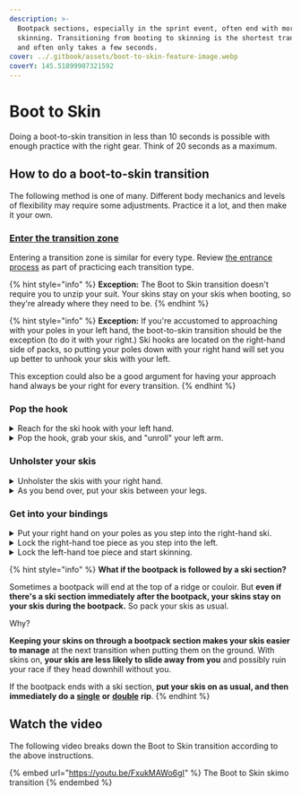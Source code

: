 ```yaml
---
description: >-
  Bootpack sections, especially in the sprint event, often end with more
  skinning. Transitioning from booting to skinning is the shortest transition
  and often only takes a few seconds.
cover: ../.gitbook/assets/boot-to-skin-feature-image.webp
coverY: 145.51899907321592
---
```


# Boot to Skin

Doing a boot-to-skin transition in less than 10 seconds is possible with enough practice with the right gear. Think of 20 seconds as a maximum.

## How to do a boot-to-skin transition

The following method is one of many. Different body mechanics and levels of flexibility may require some adjustments. Practice it a lot, and then make it your own.

### [Enter the transition zone](entering-a-transition-zone.md)

Entering a transition zone is similar for every type. Review [the entrance process](entering-a-transition-zone.md) as part of practicing each transition type.

{% hint style="info" %}
**Exception:** The Boot to Skin transition doesn't require you to unzip your suit. Your skins stay on your skis when booting, so they're already where they need to be.
{% endhint %}

{% hint style="info" %}
**Exception:** If you're accustomed to approaching with your poles in your left hand, the boot-to-skin transition should be the exception (to do it with your right.) Ski hooks are located on the right-hand side of packs, so putting your poles down with your right hand will set you up better to unhook your skis with your left.

This exception could also be a good argument for having your approach hand always be your right for every transition.
{% endhint %}

### Pop the hook

<details>

<summary>Reach for the ski hook with your left hand.</summary>

![](../.gitbook/assets/boot-to-skin-05s2-reach-for-hook.webp)

The tip of the ski hook will be pointing to your left-hand side. Because of that, it's easier to pop the hook with your left hand than it is with your right.

Also, because the ski holster is on the left-hand side of most packs, you can grab your skis with your left hand and remove them in one motion.

</details>

<details>

<summary>Pop the hook, grab your skis, and "unroll" your left arm.</summary>

![](../.gitbook/assets/boot-to-skin-08s1-unroll-left-arm.webp)

With the ski hook popped, let your left arm "unroll" in front of you. It'll feel awkward for your wrist at first. The end position is the same one you started in when you holstered your skis. Your palm will be up and your thumb will be pointing outward.

</details>

### Unholster your skis

<details>

<summary>Unholster the skis with your right hand.</summary>

![](../.gitbook/assets/boot-to-skin-08s2-unholster-skis.webp)

As your skis come around your body, grab them at the waist with your right hand, and pull them out of the holster.

</details>

<details>

<summary>As you bend over, put your skis between your legs.</summary>

![](../.gitbook/assets/boot-to-skin-09s-skis-between-legs.webp)

Having your skis between your legs will make it easier to step into your bindings. Put one ski in each hand as you put them on the ground.

</details>

### Get into your bindings

<details>

<summary>Put your right hand on your poles as you step into the right-hand ski.</summary>

![](../.gitbook/assets/boot-to-skin-10s-grab-poles.webp)

</details>

<details>

<summary>Lock the right-hand toe piece as you step into the left.</summary>

![](../.gitbook/assets/boot-to-skin-12s-lock-right-toe.webp)

</details>

<details>

<summary>Lock the left-hand toe piece and start skinning.</summary>

![](../.gitbook/assets/boot-to-skin-14s-lock-left-toe.webp)

</details>

{% hint style="info" %}
**What if the bootpack is followed by a ski section?**

Sometimes a bootpack will end at the top of a ridge or couloir. But **even if there's a ski section immediately after the bootpack, your skins stay on your skis during the bootpack.** So pack your skis as usual.

Why?

**Keeping your skins on through a bootpack section makes your skis easier to manage** at the next transition when putting them on the ground. With skins on, **your skis are less likely to slide away from you** and possibly ruin your race if they head downhill without you.

If the bootpack ends with a ski section, **put your skis on as usual, and then immediately do a** [**single**](skin-to-ski.md) **or** [**double**](skin-to-ski-double.md) **rip**.
{% endhint %}

## Watch the video

The following video breaks down the Boot to Skin transition according to the above instructions.

{% embed url="https://youtu.be/FxukMAWo6gI" %}
The Boot to Skin skimo transition
{% endembed %}
